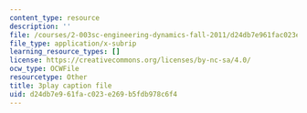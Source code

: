 ```yaml
---
content_type: resource
description: ''
file: /courses/2-003sc-engineering-dynamics-fall-2011/d24db7e961fac023e269b5fdb978c6f4_jROTMB142T0.srt
file_type: application/x-subrip
learning_resource_types: []
license: https://creativecommons.org/licenses/by-nc-sa/4.0/
ocw_type: OCWFile
resourcetype: Other
title: 3play caption file
uid: d24db7e9-61fa-c023-e269-b5fdb978c6f4
---
```

